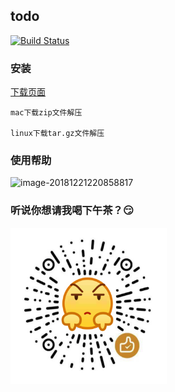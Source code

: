 ## todo

[![Build Status](https://travis-ci.org/cn100800/todo.svg?branch=master)](https://travis-ci.org/cn100800/todo)

### 安装

[下载页面](https://github.com/cn100800/todo/releases)

    mac下载zip文件解压

    linux下载tar.gz文件解压

### 使用帮助

![image-20181221220858817](https://ws2.sinaimg.cn/large/006tNbRwly1fyepzkcv0oj30rq0gejt4.jpg)

### 听说你想请我喝下午茶？😏

<!--![Wechat](Wechat.jpeg)-->
<div><img width="250" height="250" src="https://raw.githubusercontent.com/cn100800/homebrew-app/master/wechat-emoji.png"/></div>

<!-- before_install
install
before_script
script
aftersuccess or afterfailure
[OPTIONAL] before_deploy
[OPTIONAL] deploy
[OPTIONAL] after_deploy
after_script -->
